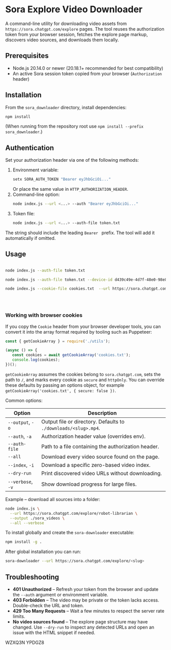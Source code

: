 # Sora Explore Video Downloader

A command-line utility for downloading video assets from `https://sora.chatgpt.com/explore` pages. The tool reuses the authorization token from your browser session, fetches the explore page markup, discovers video sources, and downloads them locally.

## Prerequisites

- Node.js 20.14.0 or newer (20.18.1+ recommended for best compatibility)
- An active Sora session token copied from your browser (`Authorization` header)

## Installation

From the `sora_downloader` directory, install dependencies:

```bash
npm install
```

(When running from the repository root use `npm install --prefix sora_downloader`.)

## Authentication

Set your authorization header via one of the following methods:

1. Environment variable:
   ```bash
   setx SORA_AUTH_TOKEN "Bearer eyJhbGciOi..."
   ```
   Or place the same value in `HTTP_AUTHORIZATION_HEADER`.
2. Command-line option:
   ```bash
   node index.js --url <...> --auth "Bearer eyJhbGciOi..."
   ```
3. Token file:
   ```bash
   node index.js --url <...> --auth-file token.txt
   ```

The string should include the leading `Bearer ` prefix. The tool will add it automatically if omitted.

## Usage

```bash

node index.js --auth-file token.txt 

node index.js --auth-file token.txt --device-id d439c49e-4d7f-48e0-98e8-6025343e719c --url https://sora.chatgpt.com/p/s_68e4c4f45b748191827439c9e56e83cc

node index.js --cookie-file cookies.txt  --url https://sora.chatgpt.com/p/s_68e204cdaed081919b4fe2cfa2be5c10





```

### Working with browser cookies

If you copy the `Cookie` header from your browser developer tools, you can convert it into the array format required by tooling such as Puppeteer:

```js
const { getCookieArray } = require('./utils');

(async () => {
   const cookies = await getCookieArray('cookies.txt');
   console.log(cookies);
})();
```

`getCookieArray` assumes the cookies belong to `sora.chatgpt.com`, sets the path to `/`, and marks every cookie as `secure` and `httpOnly`. You can override these defaults by passing an options object, for example `getCookieArray('cookies.txt', { secure: false })`.

Common options:

| Option | Description |
| ------ | ----------- |
| `--output`, `-o` | Output file or directory. Defaults to `./downloads/<slug>.mp4`. |
| `--auth`, `-a` | Authorization header value (overrides env). |
| `--auth-file` | Path to a file containing the authorization header. |
| `--all` | Download every video source found on the page. |
| `--index`, `-i` | Download a specific zero-based video index. |
| `--dry-run` | Print discovered video URLs without downloading. |
| `--verbose`, `-v` | Show download progress for large files. |

Example – download all sources into a folder:

```bash
node index.js \
  --url https://sora.chatgpt.com/explore/robot-librarian \
  --output ./sora_videos \
  --all --verbose
```

To install globally and create the `sora-downloader` executable:

```bash
npm install -g .
```

After global installation you can run:

```bash
sora-downloader --url https://sora.chatgpt.com/explore/<slug>
```

## Troubleshooting

- **401 Unauthorized** – Refresh your token from the browser and update the `--auth` argument or environment variable.
- **403 Forbidden** – The video may be private or the token lacks access. Double-check the URL and token.
- **429 Too Many Requests** – Wait a few minutes to respect the server rate limits.
- **No video sources found** – The explore page structure may have changed. Use `--dry-run` to inspect any detected URLs and open an issue with the HTML snippet if needed.

WZXQ3N
YPDGZ8

